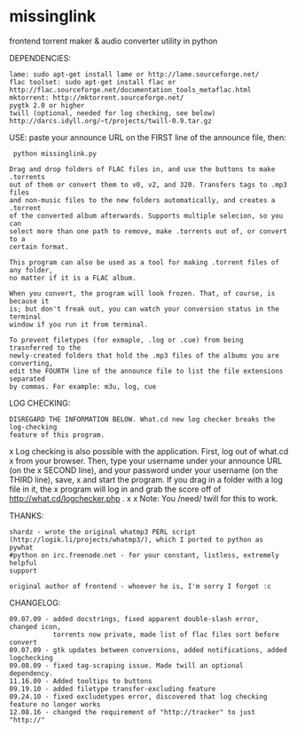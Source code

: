 # missinglink
frontend torrent maker &amp; audio converter utility in python

DEPENDENCIES:

    lame: sudo apt-get install lame or http://lame.sourceforge.net/
    flac toolset: sudo apt-get install flac or 
    http://flac.sourceforge.net/documentation_tools_metaflac.html
    mktorrent: http://mktorrent.sourceforge.net/
    pygtk 2.0 or higher
    twill (optional, needed for log checking, see below) http://darcs.idyll.org/~t/projects/twill-0.9.tar.gz

USE:
    paste your announce URL on the FIRST line of the announce file, then:

     python missinglink.py

    Drag and drop folders of FLAC files in, and use the buttons to make .torrents 
    out of them or convert them to v0, v2, and 320. Transfers tags to .mp3 files 
    and non-music files to the new folders automatically, and creates a .torrent 
    of the converted album afterwards. Supports multiple selecion, so you can 
    select more than one path to remove, make .torrents out of, or convert to a 
    certain format.

    This program can also be used as a tool for making .torrent files of any folder,
    no matter if it is a FLAC album.

    When you convert, the program will look frozen. That, of course, is because it 
    is; but don't freak out, you can watch your conversion status in the terminal 
    window if you run it from terminal.

    To prevent filetypes (for exmaple, .log or .cue) from being trasnferred to the 
    newly-created folders that hold the .mp3 files of the albums you are converting,
    edit the FOURTH line of the announce file to list the file extensions separated
    by commas. For example: m3u, log, cue

LOG CHECKING:
    
    DISREGARD THE INFORMATION BELOW. What.cd new log checker breaks the log-checking
    feature of this program. 
x   Log checking is also possible with the application. First, log out of what.cd
x   from your browser. Then, type your username under your announce URL (on the 
x   SECOND line), and your password under your username (on the THIRD line), save, 
x   and start the program. If you drag in a folder with a log file in it, the 
x   program will log in and grab the score off of http://what.cd/logchecker.php .
x
x   Note: You /need/ twill for this to work.

THANKS:

    shardz - wrote the original whatmp3 PERL script 
    (http://logik.li/projects/whatmp3/), which I ported to python as pywhat
    #python on irc.freenode.net - for your constant, listless, extremely helpful 
    support
    
    original author of frontend - whoever he is, I'm sorry I forgot :c

CHANGELOG:

    09.07.09 - added docstrings, fixed apparent double-slash error, changed icon,
               torrents now private, made list of flac files sort before convert
    09.07.09 - gtk updates between conversions, added notifications, added logchecking
    09.08.09 - fixed tag-scraping issue. Made twill an optional dependency.
    11.16.09 - Added tooltips to buttons
    09.19.10 - added filetype transfer-excluding feature
    09.24.10 - fixed excludetypes error, discovered that log checking feature no longer works
    12.08.16 - changed the requirement of "http://tracker" to just "http://"
